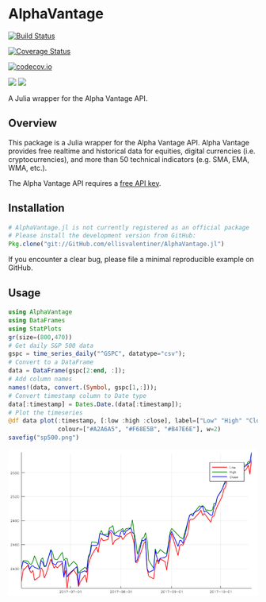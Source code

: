 # AlphaVantage

[![Build Status](https://travis-ci.org/ellisvalentiner/AlphaVantage.jl.svg?branch=master)](https://travis-ci.org/ellisvalentiner/AlphaVantage.jl)

[![Coverage Status](https://coveralls.io/repos/ellisvalentiner/AlphaVantage.jl/badge.svg?branch=master&service=github)](https://coveralls.io/github/ellisvalentiner/AlphaVantage.jl?branch=master)

[![codecov.io](http://codecov.io/github/ellisvalentiner/AlphaVantage.jl/coverage.svg?branch=master)](http://codecov.io/github/ellisvalentiner/AlphaVantage.jl?branch=master)

[![](https://img.shields.io/badge/docs-stable-blue.svg)](https://ellisvalentiner.github.io/AlphaVantage.jl/stable)
[![](https://img.shields.io/badge/docs-latest-blue.svg)](https://ellisvalentiner.github.io/AlphaVantage.jl/latest)

A Julia wrapper for the Alpha Vantage API.

## Overview

This package is a Julia wrapper for the Alpha Vantage API. Alpha Vantage provides free realtime and historical data for equities, digital currencies (i.e. cryptocurrencies), and more than 50 technical indicators (e.g. SMA, EMA, WMA, etc.).

The Alpha Vantage API requires a [free API key](https://www.alphavantage.co/support/#api-key).

## Installation

```julia
# AlphaVantage.jl is not currently registered as an official package
# Please install the development version from GitHub:
Pkg.clone("git://GitHub.com/ellisvalentiner/AlphaVantage.jl")
```

If you encounter a clear bug, please file a minimal reproducible example on GitHub.

## Usage

```julia
using AlphaVantage
using DataFrames
using StatPlots
gr(size=(800,470))
# Get daily S&P 500 data
gspc = time_series_daily("^GSPC", datatype="csv");
# Convert to a DataFrame
data = DataFrame(gspc[2:end, :]);
# Add column names
names!(data, convert.(Symbol, gspc[1,:]));
# Convert timestamp column to Date type
data[:timestamp] = Dates.Date.(data[:timestamp]);
# Plot the timeseries
@df data plot(:timestamp, [:low :high :close], label=["Low" "High" "Close"],
              colour=["#A2A6A5", "#F68E5B", "#B47E6E"], w=2)
savefig("sp500.png")
```

![](docs/src/static/sp500.png)
